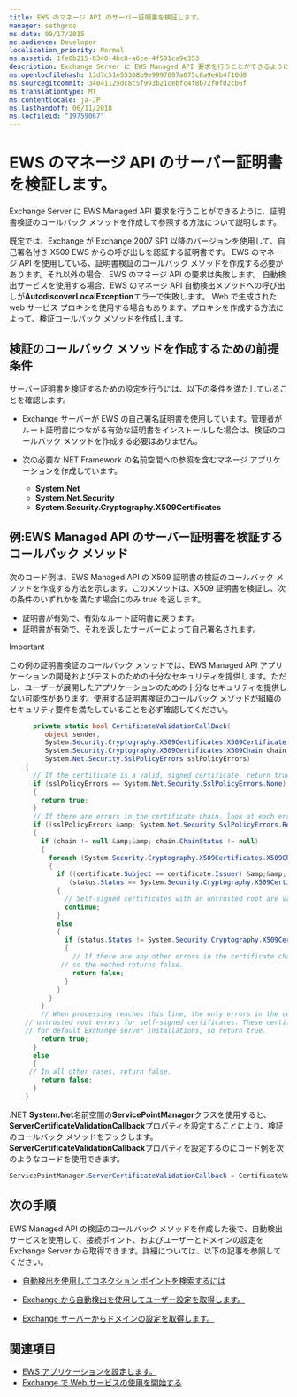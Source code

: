 ```yaml
---
title: EWS のマネージ API のサーバー証明書を検証します。
manager: sethgros
ms.date: 09/17/2015
ms.audience: Developer
localization_priority: Normal
ms.assetid: 1fe0b215-8340-4bc8-a6ce-4f591ca9e353
description: Exchange Server に EWS Managed API 要求を行うことができるように、証明書検証のコールバック メソッドを作成して参照する方法について説明します。
ms.openlocfilehash: 13d7c51e55308b9e9997697a075c8a9e6b4f10d0
ms.sourcegitcommit: 34041125dc8c5f993b21cebfc4f8b72f0fd2cb6f
ms.translationtype: MT
ms.contentlocale: ja-JP
ms.lasthandoff: 06/11/2018
ms.locfileid: "19759067"
---
```

# <a name="validate-a-server-certificate-for-the-ews-managed-api"></a>EWS のマネージ API のサーバー証明書を検証します。

Exchange Server に EWS Managed API 要求を行うことができるように、証明書検証のコールバック メソッドを作成して参照する方法について説明します。
  
既定では、Exchange が Exchange 2007 SP1 以降のバージョンを使用して、自己署名付き X509 EWS からの呼び出しを認証する証明書です。 EWS のマネージ API を使用している、証明書検証のコールバック メソッドを作成する必要があります。それ以外の場合、EWS のマネージ API の要求は失敗します。 自動検出サービスを使用する場合、EWS のマネージ API 自動検出メソッドへの呼び出しが**AutodiscoverLocalException**エラーで失敗します。 Web で生成された web サービス プロキシを使用する場合もあります、プロキシを作成する方法によって、検証コールバック メソッドを作成します。 
  
## <a name="prerequisites-for-creating-a-validation-callback-method"></a>検証のコールバック メソッドを作成するための前提条件
<a name="bk_prereq"> </a>

サーバー証明書を検証するための設定を行うには、以下の条件を満たしていることを確認します。  
  
- Exchange サーバーが EWS の自己署名証明書を使用しています。管理者がルート証明書につながる有効な証明書をインストールした場合は、検証のコールバック メソッドを作成する必要はありません。  
    
- 次の必要な.NET Framework の名前空間への参照を含むマネージ アプリケーションを作成しています。  
    
  - **System.Net**
  - **System.Net.Security**  
  - **System.Security.Cryptography.X509Certificates**
    
## <a name="example-callback-method-to-validate-a-server-certificate-for-the-ews-managed-api"></a>例:EWS Managed API のサーバー証明書を検証するコールバック メソッド
<a name="bk_example"> </a>

次のコード例は、EWS Managed API の X509 証明書の検証のコールバック メソッドを作成する方法を示します。このメソッドは、X509 証明書を検証し、次の条件のいずれかを満たす場合にのみ true を返します。  
  
- 証明書が有効で、有効なルート証明書に戻ります。    
- 証明書が有効で、それを返したサーバーによって自己署名されます。  
    
> [!IMPORTANT]
> この例の証明書検証のコールバック メソッドでは、EWS Managed API アプリケーションの開発およびテストのための十分なセキュリティを提供します。ただし、ユーザーが展開したアプリケーションのための十分なセキュリティを提供しない可能性があります。使用する証明書検証のコールバック メソッドが組織のセキュリティ要件を満たしていることを必ず確認してください。 
  
```cs
      private static bool CertificateValidationCallBack(
         object sender,
         System.Security.Cryptography.X509Certificates.X509Certificate certificate,
         System.Security.Cryptography.X509Certificates.X509Chain chain,
         System.Net.Security.SslPolicyErrors sslPolicyErrors)
    {
      // If the certificate is a valid, signed certificate, return true.
      if (sslPolicyErrors == System.Net.Security.SslPolicyErrors.None)
      {
        return true;
      }
      // If there are errors in the certificate chain, look at each error to determine the cause.
      if ((sslPolicyErrors &amp; System.Net.Security.SslPolicyErrors.RemoteCertificateChainErrors) != 0)
      {
        if (chain != null &amp;&amp; chain.ChainStatus != null)
        {
          foreach (System.Security.Cryptography.X509Certificates.X509ChainStatus status in chain.ChainStatus)
          {
            if ((certificate.Subject == certificate.Issuer) &amp;&amp;
               (status.Status == System.Security.Cryptography.X509Certificates.X509ChainStatusFlags.UntrustedRoot))
            {
              // Self-signed certificates with an untrusted root are valid. 
              continue;
            }
            else
            {
              if (status.Status != System.Security.Cryptography.X509Certificates.X509ChainStatusFlags.NoError)
              {
                // If there are any other errors in the certificate chain, the certificate is invalid,
             // so the method returns false.
                return false;
              }
            }
          }
        }
        // When processing reaches this line, the only errors in the certificate chain are 
    // untrusted root errors for self-signed certificates. These certificates are valid
    // for default Exchange server installations, so return true.
        return true;
      }
      else
      {
     // In all other cases, return false.
        return false;
      }
    }

```

.NET **System.Net**名前空間の**ServicePointManager**クラスを使用すると、 **ServerCertificateValidationCallback**プロパティを設定することにより、検証のコールバック メソッドをフックします。 **ServerCertificateValidationCallback**プロパティを設定するのにコード例を次のようなコードを使用できます。 
  
```cs
ServicePointManager.ServerCertificateValidationCallback = CertificateValidationCallBack;

```

## <a name="next-steps"></a>次の手順
<a name="bk_example"> </a>

EWS Managed API の検証のコールバック メソッドを作成した後で、自動検出サービスを使用して、接続ポイント、およびユーザーとドメインの設定を Exchange Server から取得できます。詳細については、以下の記事を参照してください。
  
- [自動検出を使用してコネクション ポイントを検索するには](how-to-use-autodiscover-to-find-connection-points.md)
    
- [Exchange から自動検出を使用してユーザー設定を取得します。](how-to-get-user-settings-from-exchange-by-using-autodiscover.md)
    
- [Exchange サーバーからドメインの設定を取得します。](how-to-get-domain-settings-from-an-exchange-server.md)
    
## <a name="see-also"></a>関連項目

- [EWS アプリケーションを設定します。](setting-up-your-ews-application.md)  
- [Exchange で Web サービスの使用を開始する](start-using-web-services-in-exchange.md)
    

